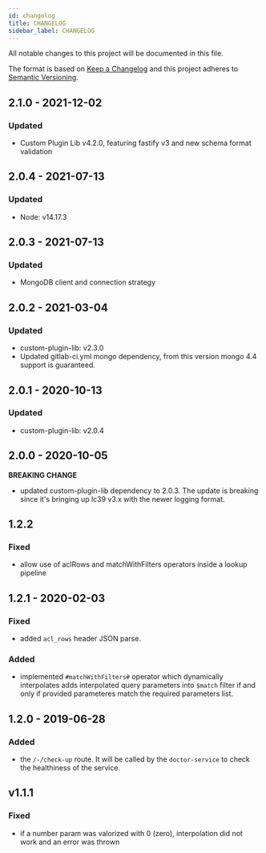 ```yaml
---
id: changelog
title: CHANGELOG
sidebar_label: CHANGELOG
---
```

All notable changes to this project will be documented in this file.

The format is based on [Keep a Changelog](http://keepachangelog.com/en/1.0.0/)
and this project adheres to [Semantic Versioning](http://semver.org/spec/v2.0.0.html).

## 2.1.0 - 2021-12-02

### Updated

- Custom Plugin Lib v4.2.0, featuring fastify v3 and new schema format validation

## 2.0.4 - 2021-07-13

### Updated

- Node: v14.17.3

## 2.0.3 - 2021-07-13

### Updated

- MongoDB client and connection strategy 

## 2.0.2 - 2021-03-04

### Updated

- custom-plugin-lib: v2.3.0
- Updated gitlab-ci.yml mongo dependency, from this version mongo 4.4 support is guaranteed.

## 2.0.1 - 2020-10-13

### Updated

- custom-plugin-lib: v2.0.4

## 2.0.0 - 2020-10-05

**BREAKING CHANGE**

- updated custom-plugin-lib dependency to 2.0.3. The update is breaking since it's bringing up lc39 v3.x with the newer logging format.

## 1.2.2

### Fixed
 - allow use of aclRows and matchWithFilters operators inside a lookup pipeline

## 1.2.1 - 2020-02-03

### Fixed
 - added `acl_rows` header JSON parse.

### Added
 - implemented `#matchWithFilters#` operator which dynamically interpolates
  adds interpolated query parameters into `$match` filter if and only if provided parameteres match the required parameters list.

## 1.2.0 - 2019-06-28

### Added
- the `/-/check-up` route. It will be called by the `doctor-service` to check the healthiness of the service.

## v1.1.1

### Fixed
- if a number param was valorized with 0 (zero), interpolation did not work and an error was thrown

